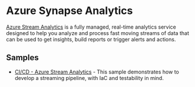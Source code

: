 # Azure Synapse Analytics

[Azure Stream Analytics](https://learn.microsoft.com/en-au/azure/stream-analytics/) is a fully managed, real-time analytics service designed to help you analyze and process fast moving streams of data that can be used to get insights, build reports or trigger alerts and actions.

## Samples

- [CI/CD - Azure Stream Analytics](./streamanalytics_ci_cd/README.md) - This sample demonstrates how to develop a streaming pipeline, with IaC and testability in mind.
